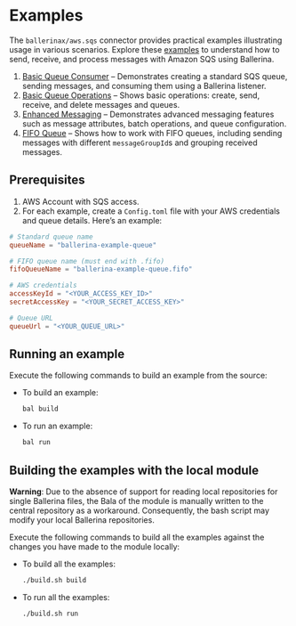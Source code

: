 # Examples

The `ballerinax/aws.sqs` connector provides practical examples illustrating usage in various scenarios. Explore these [examples](https://github.com/ballerina-platform/module-ballerinax-aws.sqs/tree/main/examples) to understand how to send, receive, and process messages with Amazon SQS using Ballerina.

1. [Basic Queue Consumer](https://github.com/ballerina-platform/module-ballerinax-aws.sqs/tree/main/examples/basic-queue-consumer) – Demonstrates creating a standard SQS queue, sending messages, and consuming them using a Ballerina listener.
2. [Basic Queue Operations](https://github.com/ballerina-platform/module-ballerinax-aws.sqs/tree/main/examples/basic-queue-operations) – Shows basic operations: create, send, receive, and delete messages and queues.
3. [Enhanced Messaging](https://github.com/ballerina-platform/module-ballerinax-aws.sqs/tree/main/examples/enhanced-messaging) – Demonstrates advanced messaging features such as message attributes, batch operations, and queue configuration.
4. [FIFO Queue](https://github.com/ballerina-platform/module-ballerinax-aws.sqs/tree/main/examples/fifo-queue) – Shows how to work with FIFO queues, including sending messages with different `messageGroupId`s and grouping received messages.


## Prerequisites

1. AWS Account with SQS access.
2. For each example, create a `Config.toml` file with your AWS credentials and queue details. Here’s an example:

```toml
# Standard queue name
queueName = "ballerina-example-queue"

# FIFO queue name (must end with .fifo)
fifoQueueName = "ballerina-example-queue.fifo"

# AWS credentials
accessKeyId = "<YOUR_ACCESS_KEY_ID>"
secretAccessKey = "<YOUR_SECRET_ACCESS_KEY>"

# Queue URL
queueUrl = "<YOUR_QUEUE_URL>"
```

## Running an example

Execute the following commands to build an example from the source:

* To build an example:

    ```bash
    bal build
    ```

* To run an example:

    ```bash
    bal run
    ```

## Building the examples with the local module

**Warning**: Due to the absence of support for reading local repositories for single Ballerina files, the Bala of the module is manually written to the central repository as a workaround. Consequently, the bash script may modify your local Ballerina repositories.

Execute the following commands to build all the examples against the changes you have made to the module locally:

* To build all the examples:

    ```bash
    ./build.sh build
    ```

* To run all the examples:

    ```bash
    ./build.sh run

